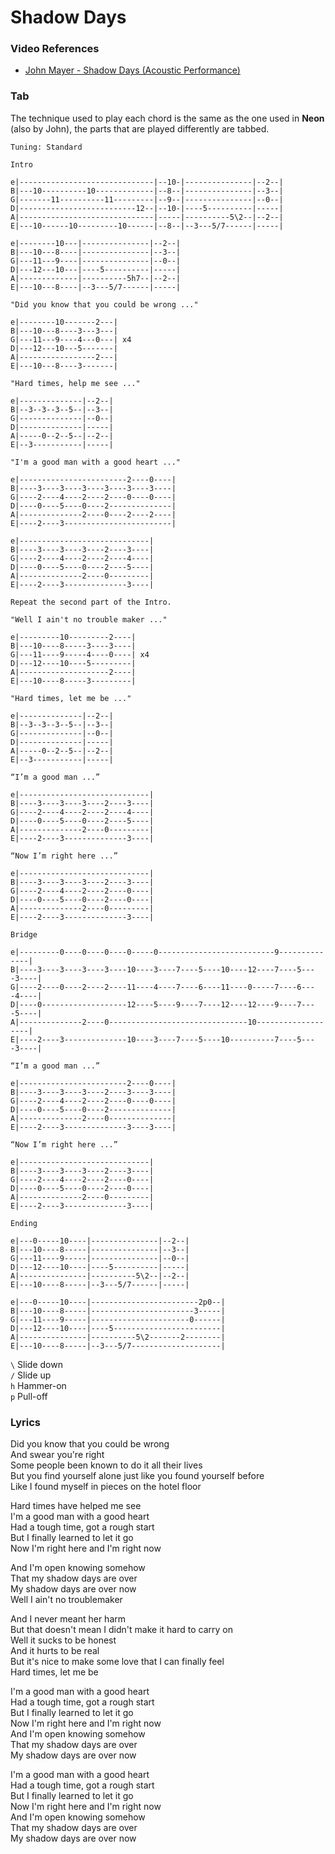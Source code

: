 # Shadow Days

### Video References

- [John Mayer - Shadow Days (Acoustic Performance)](http://www.youtube.com/watch?v=uJpvUTDB4Ps)

### Tab

The technique used to play each chord is the same as the one used in **Neon** (also by John), the parts that are played differently are tabbed.

```
Tuning: Standard

Intro

e|------------------------------|--10-|---------------|--2--|
B|---10----------10-------------|--8--|---------------|--3--|
G|-------11----------11---------|--9--|---------------|--0--|
D|--------------------------12--|--10-|----5----------|-----|
A|------------------------------|-----|----------5\2--|--2--|
E|---10------10---------10------|--8--|--3---5/7------|-----|

e|--------10---|---------------|--2--|
B|---10---8----|---------------|--3--|
G|---11---9----|---------------|--0--|
D|---12---10---|----5----------|-----|
A|-------------|----------5h7--|--2--|
E|---10---8----|--3---5/7------|-----|

"Did you know that you could be wrong ..."

e|--------10-------2---|
B|---10---8----3---3---|
G|---11---9----4---0---| x4
D|---12---10---5-------|
A|-----------------2---|
E|---10---8----3-------|

"Hard times, help me see ..."

e|--------------|--2--|
B|--3--3--3--5--|--3--|
G|--------------|--0--|
D|--------------|-----|
A|-----0--2--5--|--2--|
E|--3-----------|-----|

"I'm a good man with a good heart ..."

e|------------------------2----0----|
B|----3----3----3----3----3----3----|
G|----2----4----2----2----0----0----|
D|----0----5----0----2--------------|
A|--------------2----0----2----2----|
E|----2----3------------------------|

e|-----------------------------|
B|----3----3----3----2----3----|
G|----2----4----2----2----4----|
D|----0----5----0----2----5----|
A|--------------2----0---------|
E|----2----3--------------3----|

Repeat the second part of the Intro.

"Well I ain't no trouble maker ..."

e|---------10---------2----|
B|---10----8-----3----3----|
G|---11----9-----4----0----| x4
D|---12----10----5---------|
A|--------------------2----|
E|---10----8-----3---------|

"Hard times, let me be ..."

e|--------------|--2--|
B|--3--3--3--5--|--3--|
G|--------------|--0--|
D|--------------|-----|
A|-----0--2--5--|--2--|
E|--3-----------|-----|

“I’m a good man ...”

e|-----------------------------|
B|----3----3----3----2----3----|
G|----2----4----2----2----4----|
D|----0----5----0----2----5----|
A|--------------2----0---------|
E|----2----3--------------3----|

“Now I’m right here ...”

e|-----------------------------|
B|----3----3----3----2----3----|
G|----2----4----2----2----0----|
D|----0----5----0----2----0----|
A|--------------2----0---------|
E|----2----3--------------3----|

Bridge

e|---------0----0----0----0-----0--------------------------9--------------|
B|----3----3----3----3----10----3----7----5----10----12----7----5----3----|
G|----2----0----2----2----11----4----7----6----11----0-----7----6----4----|
D|----0-------------------12----5----9----7----12----12----9----7----5----|
A|--------------2----0-------------------------------10-------------------|
E|----2----3--------------10----3----7----5----10----------7----5----3----|

“I’m a good man ...”

e|------------------------2----0----|
B|----3----3----3----2----3----3----|
G|----2----4----2----2----0----0----|
D|----0----5----0----2--------------|
A|--------------2----0--------------|
E|----2----3--------------3----3----|

“Now I’m right here ...”

e|-----------------------------|
B|----3----3----3----2----3----|
G|----2----4----2----2----0----|
D|----0----5----0----2----0----|
A|--------------2----0---------|
E|----2----3--------------3----|

Ending

e|---0-----10----|---------------|--2--|
B|---10----8-----|---------------|--3--|
G|---11----9-----|---------------|--0--|
D|---12----10----|----5----------|-----|
A|---------------|----------5\2--|--2--|
E|---10----8-----|--3---5/7------|-----|

e|---0-----10----|------------------------2p0--|
B|---10----8-----|-----------------------3-----|
G|---11----9-----|----------------------0------|
D|---12----10----|----5------------------------|
A|---------------|----------5\2-------2--------|
E|---10----8-----|--3---5/7--------------------|
```

`\` Slide down  
`/` Slide up  
`h` Hammer-on  
`p` Pull-off  

### Lyrics

Did you know that you could be wrong  
And swear you're right  
Some people been known to do it all their lives  
But you find yourself alone just like you found yourself before  
Like I found myself in pieces on the hotel floor  

Hard times have helped me see  
I'm a good man with a good heart  
Had a tough time, got a rough start  
But I finally learned to let it go  
Now I'm right here and I'm right now  

And I'm open knowing somehow  
That my shadow days are over  
My shadow days are over now  
Well I ain't no troublemaker  

And I never meant her harm  
But that doesn't mean I didn't make it hard to carry on  
Well it sucks to be honest  
And it hurts to be real  
But it's nice to make some love that I can finally feel  
Hard times, let me be  

I'm a good man with a good heart  
Had a tough time, got a rough start  
But I finally learned to let it go  
Now I'm right here and I'm right now  
And I'm open knowing somehow  
That my shadow days are over  
My shadow days are over now  

I'm a good man with a good heart  
Had a tough time, got a rough start  
But I finally learned to let it go  
Now I'm right here and I'm right now  
And I'm open knowing somehow  
That my shadow days are over  
My shadow days are over now  
